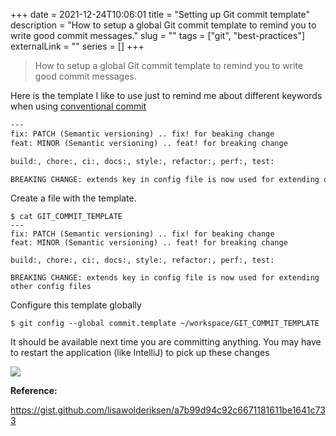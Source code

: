 +++
date = 2021-12-24T10:06:01
title = "Setting up Git commit template"
description = "How to setup a global Git commit template to remind you to write good commit messages."
slug = ""
tags = ["git", "best-practices"]
externalLink = ""
series = []
+++
        
> How to setup a global Git commit template to remind you to write good commit messages.

Here is the template I like to use just to remind me about different keywords when using [conventional commit](https://www.conventionalcommits.org/en/v1.0.0/#summary)

```txt
---
fix: PATCH (Semantic versioning) .. fix! for beaking change
feat: MINOR (Semantic versioning) .. feat! for breaking change

build:, chore:, ci:, docs:, style:, refactor:, perf:, test:

BREAKING CHANGE: extends key in config file is now used for extending other config files
```

Create a file with the template.

```shell
$ cat GIT_COMMIT_TEMPLATE
---
fix: PATCH (Semantic versioning) .. fix! for beaking change
feat: MINOR (Semantic versioning) .. feat! for breaking change

build:, chore:, ci:, docs:, style:, refactor:, perf:, test:

BREAKING CHANGE: extends key in config file is now used for extending other config files
```

Configure this template globally

```shell
$ git config --global commit.template ~/workspace/GIT_COMMIT_TEMPLATE
```

It should be available next time you are committing anything. You may have to restart the application (like IntelliJ) to pick up these changes

![](/images/2021/12/496441513639431.png)


**Reference:**

https://gist.github.com/lisawolderiksen/a7b99d94c92c6671181611be1641c733